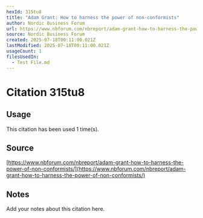 ```yaml
---
hexId: 315tu8
title: "Adam Grant: How to harness the power of non-conformists"
author: Nordic Business Forum
url: https://www.nbforum.com/nbreport/adam-grant-how-to-harness-the-power-of-non-conformists/
source: Nordic Business Forum
created: 2025-07-18T00:11:00.021Z
lastModified: 2025-07-18T00:11:00.021Z
usageCount: 1
filesUsedIn:
  - Test File.md
---
```


# Citation 315tu8

## Usage

This citation has been used 1 time(s).

## Source

[https://www.nbforum.com/nbreport/adam-grant-how-to-harness-the-power-of-non-conformists/](https://www.nbforum.com/nbreport/adam-grant-how-to-harness-the-power-of-non-conformists/)

## Notes

Add your notes about this citation here.

